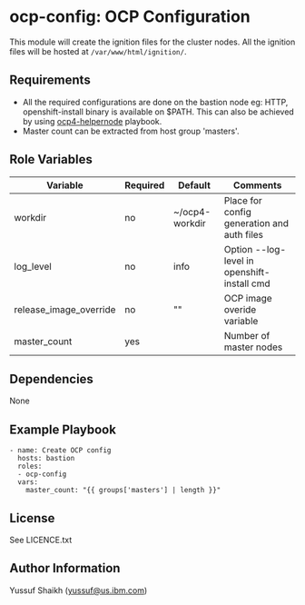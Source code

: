ocp-config: OCP Configuration
=========

This module will create the ignition files for the cluster nodes. All the ignition files will be hosted at `/var/www/html/ignition/`.

Requirements
------------

 - All the required configurations are done on the bastion node eg: HTTP, openshift-install binary is available on $PATH. This can also be achieved by using [ocp4-helpernode](https://github.com/RedHatOfficial/ocp4-helpernode) playbook.
 - Master count can be extracted from host group 'masters'.

Role Variables
--------------

| Variable                | Required | Default        | Comments                                    |
|-------------------------|----------|----------------|---------------------------------------------|
| workdir                 | no       | ~/ocp4-workdir | Place for config generation and auth files  |
| log_level               | no       | info           | Option --log-level in openshift-install cmd |
| release_image_override  | no       | ""             | OCP image overide variable                  |
| master_count            | yes      |                | Number of master nodes                      |

Dependencies
------------

None

Example Playbook
----------------

    - name: Create OCP config
      hosts: bastion
      roles:
      - ocp-config
      vars:
        master_count: "{{ groups['masters'] | length }}"

License
-------

See LICENCE.txt

Author Information
------------------

Yussuf Shaikh (yussuf@us.ibm.com)
